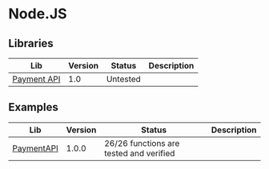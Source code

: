 # Node.JS

## Libraries

| Lib                          | Version | Status   | Description |
| ---------------------------- | ------- | -------- | ----------- |
| [Payment API](PaymentAPI.js) | 1.0     | Untested |             |

## Examples

| Lib                               | Version | Status                                  | Description |
| --------------------------------- | ------- | --------------------------------------- | ----------- |
| [PaymentAPI](examples/PaymentAPI) | 1.0.0   | 26/26 functions are tested and verified |             |
